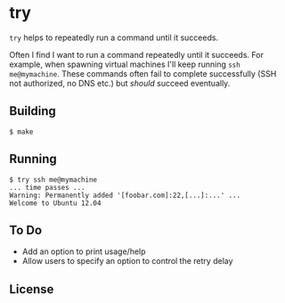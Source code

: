 # try

`try` helps to repeatedly run a command until it succeeds.

Often I find I want to run a command repeatedly until it succeeds. For example, when spawning virtual machines I'll keep running `ssh me@mymachine`. These commands often fail to complete successfully (SSH not authorized, no DNS etc.) but *should* succeed eventually.

## Building

    $ make

## Running

    $ try ssh me@mymachine
    ... time passes ...
    Warning: Permanently added '[foobar.com]:22,[...]:...' ...
    Welcome to Ubuntu 12.04

## To Do

* Add an option to print usage/help
* Allow users to specify an option to control the retry delay

## License

